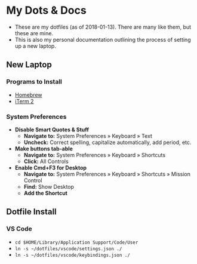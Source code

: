 # My Dots & Docs
- These are my dotfiles (as of 2018-01-13). There are many like them, but these are mine.
- This is also my personal documentation outlining the process of setting up a new laptop.

## New Laptop
### Programs to Install
- [Homebrew](https://brew.sh)
- [iTerm 2](https://www.iterm2.com/)

### System Preferences
- **Disable Smart Quotes & Stuff**
  - **Navigate to:** System Preferences » Keyboard » Text
  - **Uncheck:** Correct spelling, capitalize automatically, add period, etc.
- **Make buttons tab-able**
  - **Navigate to:** System Preferences » Keyboard » Shortcuts
  - **Click:** All Controls
- **Enable Cmd+F3 for Desktop**
  - **Navigate to:** System Preferences » Keyboard » Shortcuts » Mission Control
  - **Find:** Show Desktop
  - **Add the Shortcut**

## Dotfile Install
### VS Code
- `cd $HOME/Library/Application Support/Code/User`
- `ln -s ~/dotfiles/vscode/settings.json ./`
- `ln -s ~/dotfiles/vscode/keybindings.json ./`
